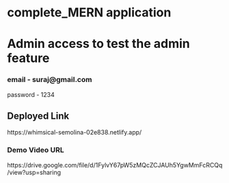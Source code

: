 # complete_MERN application
 
 <h1>Admin access to test the admin feature</h1>
<h3>email - suraj@gmail.com</h3>
  <p>password - 1234 </p>
  
  <h2>Deployed Link</h2>
  <p>https://whimsical-semolina-02e838.netlify.app/</p>
  
  <h3>Demo Video URL </h3>
  <p>https://drive.google.com/file/d/1FylvY67pW5zMQcZCJAUh5YgwMmFcRCQq/view?usp=sharing</p>
